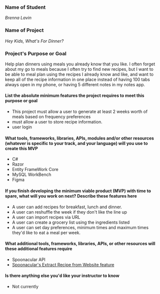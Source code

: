 ### Name of Student

_Brenna Lavin_

### Name of Project

_Hey Kids, What's For Dinner?_

### Project's Purpose or Goal

Help plan dinners using meals you already know that you like. I often forget about my go to meals because I often try to find new recipes, but I want to be able to meal plan using the recipes I already know and like, and want to keep all of the recipe information in one place instead of having 100 tabs always open in my phone, or having 5 different notes in my notes app.

#### List the absolute minimum features the project requires to meet this purpose or goal

* This project must allow a user to generate at least 2 weeks worth of meals based on frequency preferences
* must allow a user to store recipe information.
* user login

#### What tools, frameworks, libraries, APIs, modules and/or other resources (whatever is specific to your track, and your language) will you use to create this MVP

* C#
* Razor
* Entity FrameWork Core
* MySQL WorkBench
* Figma

#### If you finish developing the minimum viable product (MVP) with time to spare, what will you work on next? Describe these features here

* A user can add recipes for breakfast, lunch and dinner.
* A user can reshuffle the week if they don't like the line up
* A user can import recipes via URL
* A user can create a grocery list using the ingredients listed
* A user can set day preferences, minimum times and maximum times they'd like to eat a meal per week.

#### What additional tools, frameworks, libraries, APIs, or other resources will these additional features require

* Spoonacular API
* [Spoonacular's Extract Recipe from Website feature](https://spoonacular.com/food-api/docs#Extract-Recipe-from-Website)

#### Is there anything else you'd like your instructor to know

* Not currently
  